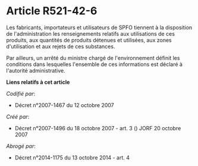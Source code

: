 # Article R521-42-6

Les fabricants, importateurs et utilisateurs de SPFO tiennent à la disposition de l'administration les renseignements
relatifs aux utilisations de ces produits, aux quantités de produits détenues et utilisées, aux zones d'utilisation et aux
rejets de ces substances.

Par ailleurs, un arrêté du ministre chargé de l'environnement définit les conditions dans lesquelles l'ensemble de ces
informations est déclaré à l'autorité administrative.

**Liens relatifs à cet article**

_Codifié par_:

  - Décret n°2007-1467 du 12 octobre 2007

_Créé par_:

  - Décret n°2007-1496 du 18 octobre 2007 - art. 3 () JORF 20 octobre 2007

_Abrogé par_:

  - Décret n°2014-1175 du 13 octobre 2014 - art. 4
